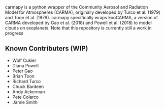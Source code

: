 carmapy is a python wrapper of the Community Aerosol and Radiation Model for Atmospheres (CARMA), originally developed by Turco et al. (1979) and Toon et al. (1979).  carmapy specifically wraps ExoCARMA, a version of CARMA developed by Gao et al. (2018) and Powell et al. (2018) to model clouds on exoplanets.  Note that this repository is currently still a work in progress

## Known Contributers (WIP)

- Wolf Cukier
- Diana Powell
- Peter Gao
- Brian Toon
- Richard Turco
- Chuck Bardeen
- Andy Ackerman
- Pete Colarco
- Jamie Smith
